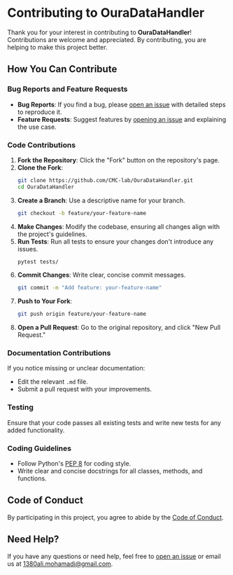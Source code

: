# Contributing to OuraDataHandler

Thank you for your interest in contributing to **OuraDataHandler**! Contributions are welcome and appreciated. By contributing, you are helping to make this project better.

## How You Can Contribute

### Bug Reports and Feature Requests
- **Bug Reports**: If you find a bug, please [open an issue](https://github.com/CMC-lab/OuraDataHandler/issues) with detailed steps to reproduce it.
- **Feature Requests**: Suggest features by [opening an issue](https://github.com/CMC-lab/OuraDataHandler/issues) and explaining the use case.

### Code Contributions
1. **Fork the Repository**: Click the "Fork" button on the repository's page.
2. **Clone the Fork**:
   ```bash
   git clone https://github.com/CMC-lab/OuraDataHandler.git
   cd OuraDataHandler
   ```
3. **Create a Branch**: Use a descriptive name for your branch.
   ```bash
   git checkout -b feature/your-feature-name
   ```
4. **Make Changes**: Modify the codebase, ensuring all changes align with the project's guidelines.
5. **Run Tests**: Run all tests to ensure your changes don't introduce any issues.
   ```bash
   pytest tests/
   ```
6. **Commit Changes**: Write clear, concise commit messages.
   ```bash
   git commit -m "Add feature: your-feature-name"
   ```
7. **Push to Your Fork**:
   ```bash
   git push origin feature/your-feature-name
   ```
8. **Open a Pull Request**: Go to the original repository, and click "New Pull Request."

### Documentation Contributions
If you notice missing or unclear documentation:
- Edit the relevant `.md` file.
- Submit a pull request with your improvements.

### Testing
Ensure that your code passes all existing tests and write new tests for any added functionality.

### Coding Guidelines
- Follow Python's [PEP 8](https://peps.python.org/pep-0008/) for coding style.
- Write clear and concise docstrings for all classes, methods, and functions.

## Code of Conduct
By participating in this project, you agree to abide by the [Code of Conduct](CODE_OF_CONDUCT.md).

## Need Help?
If you have any questions or need help, feel free to [open an issue](https://github.com/CMC-lab/OuraDataHandler/issues) or email us at [1380ali.mohamadi@gmail.com](mailto:1380ali.mohamadi@gmail.com).
